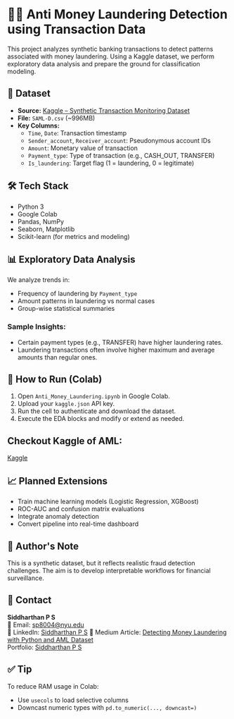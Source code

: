 # 🕵️‍♂️ Anti Money Laundering Detection using Transaction Data

This project analyzes synthetic banking transactions to detect patterns associated with money laundering. Using a Kaggle dataset, we perform exploratory data analysis and prepare the ground for classification modeling.

## 📂 Dataset

- **Source:** [Kaggle – Synthetic Transaction Monitoring Dataset](https://www.kaggle.com/datasets/berkanoztas/synthetic-transaction-monitoring-dataset-aml)
- **File:** `SAML-D.csv` (~996MB)
- **Key Columns:**
  - `Time`, `Date`: Transaction timestamp
  - `Sender_account`, `Receiver_account`: Pseudonymous account IDs
  - `Amount`: Monetary value of transaction
  - `Payment_type`: Type of transaction (e.g., CASH_OUT, TRANSFER)
  - `Is_laundering`: Target flag (1 = laundering, 0 = legitimate)

## 🛠️ Tech Stack

- Python 3
- Google Colab
- Pandas, NumPy
- Seaborn, Matplotlib
- Scikit-learn (for metrics and modeling)

## 📊 Exploratory Data Analysis

We analyze trends in:
- Frequency of laundering by `Payment_type`
- Amount patterns in laundering vs normal cases
- Group-wise statistical summaries

### Sample Insights:
- Certain payment types (e.g., TRANSFER) have higher laundering rates.
- Laundering transactions often involve higher maximum and average amounts than regular ones.

## 🚀 How to Run (Colab)

1. Open `Anti_Money_Laundering.ipynb` in Google Colab.
2. Upload your `kaggle.json` API key.
3. Run the cell to authenticate and download the dataset.
4. Execute the EDA blocks and modify or extend as needed.

## Checkout Kaggle of AML:
[Kaggle](https://www.kaggle.com/code/pssiddharthan/aml-stmd)

## 📈 Planned Extensions

- Train machine learning models (Logistic Regression, XGBoost)
- ROC-AUC and confusion matrix evaluations
- Integrate anomaly detection
- Convert pipeline into real-time dashboard


## 🧠 Author's Note

This is a synthetic dataset, but it reflects realistic fraud detection challenges. The aim is to develop interpretable workflows for financial surveillance.

## 📩 Contact

**Siddharthan P S**  
📧 Email: sp8004@nyu.edu  
🔗 LinkedIn: [Siddharthan P S](https://www.linkedin.com/in/ssiddharthan/)
📘 Medium Article: [Detecting Money Laundering with Python and AML Dataset](https://medium.com/@siddharthanps.1/%EF%B8%8F-detecting-money-laundering-using-python-my-hands-on-attempt-5e772aef6e8c)  
Portfolio: [Siddharthan P S](http://siddharthanps.info/)

## ✅ Tip
To reduce RAM usage in Colab:
- Use `usecols` to load selective columns
- Downcast numeric types with `pd.to_numeric(..., downcast=)`

